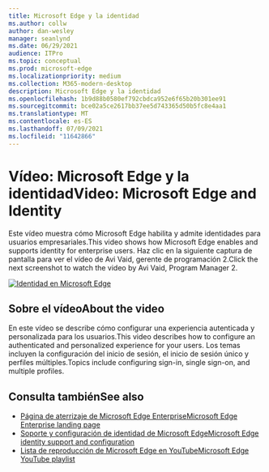 ```yaml
---
title: Microsoft Edge y la identidad
ms.author: collw
author: dan-wesley
manager: seanlynd
ms.date: 06/29/2021
audience: ITPro
ms.topic: conceptual
ms.prod: microsoft-edge
ms.localizationpriority: medium
ms.collection: M365-modern-desktop
description: Microsoft Edge y la identidad
ms.openlocfilehash: 1b9d88b0580ef792cbdca952e6f65b20b301ee91
ms.sourcegitcommit: bce02a5ce2617bb37ee5d743365d50b5fc8e4aa1
ms.translationtype: MT
ms.contentlocale: es-ES
ms.lasthandoff: 07/09/2021
ms.locfileid: "11642866"
---
```

# <a name="video-microsoft-edge-and-identity"></a><span data-ttu-id="adb50-103">Vídeo: Microsoft Edge y la identidad</span><span class="sxs-lookup"><span data-stu-id="adb50-103">Video: Microsoft Edge and Identity</span></span>

<span data-ttu-id="adb50-104">Este vídeo muestra cómo Microsoft Edge habilita y admite identidades para usuarios empresariales.</span><span class="sxs-lookup"><span data-stu-id="adb50-104">This video shows how Microsoft Edge enables and supports identity for enterprise users.</span></span> <span data-ttu-id="adb50-105">Haz clic en la siguiente captura de pantalla para ver el vídeo de Avi Vaid, gerente de programación 2.</span><span class="sxs-lookup"><span data-stu-id="adb50-105">Click the next screenshot to watch the video by Avi Vaid, Program Manager 2.</span></span>

[![Identidad en Microsoft Edge](media/microsoft-edge-video-identity/0.png)](http://www.youtube.com/watch?v=8lRUKhR7ipA "Identity in Microsoft Edge")

## <a name="about-the-video"></a><span data-ttu-id="adb50-107">Sobre el vídeo</span><span class="sxs-lookup"><span data-stu-id="adb50-107">About the video</span></span>

<span data-ttu-id="adb50-108">En este vídeo se describe cómo configurar una experiencia autenticada y personalizada para los usuarios.</span><span class="sxs-lookup"><span data-stu-id="adb50-108">This video describes how to configure an authenticated and personalized experience for your users.</span></span> <span data-ttu-id="adb50-109">Los temas incluyen la configuración del inicio de sesión, el inicio de sesión único y perfiles múltiples.</span><span class="sxs-lookup"><span data-stu-id="adb50-109">Topics include configuring sign-in, single sign-on, and multiple profiles.</span></span>

## <a name="see-also"></a><span data-ttu-id="adb50-110">Consulta también</span><span class="sxs-lookup"><span data-stu-id="adb50-110">See also</span></span>

- [<span data-ttu-id="adb50-111">Página de aterrizaje de Microsoft Edge Enterprise</span><span class="sxs-lookup"><span data-stu-id="adb50-111">Microsoft Edge Enterprise landing page</span></span>](https://aka.ms/EdgeEnterprise)
- [<span data-ttu-id="adb50-112">Soporte y configuración de identidad de Microsoft Edge</span><span class="sxs-lookup"><span data-stu-id="adb50-112">Microsoft Edge identity support and configuration</span></span>](microsoft-edge-security-identity.md)
- [<span data-ttu-id="adb50-113">Lista de reproducción de Microsoft Edge en YouTube</span><span class="sxs-lookup"><span data-stu-id="adb50-113">Microsoft Edge YouTube playlist</span></span>](https://www.youtube.com/playlist?list=PLXtHYVsvn_b-uXh1tMeYpT-0iD8tD3tFy)
